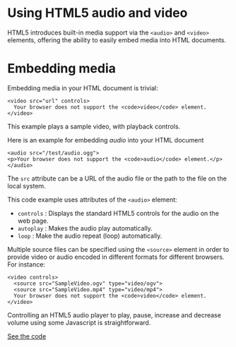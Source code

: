 # Using HTML5 audio and video

HTML5 introduces built-in media support via the `<audio>` and `<video>` elements, offering the ability to easily embed media into HTML documents.

# **Embedding media**

Embedding media in your HTML document is trivial:

```
<video src="url" controls>
  Your browser does not support the <code>video</code> element.
</video>
```

This example plays a sample video, with playback controls.

Here is an example for embedding _audio_ into your HTML document

```
<audio src="/test/audio.ogg">
<p>Your browser does not support the <code>audio</code> element.</p>
</audio>
```

The `src` attribute can be a URL of the audio file or the path to the file on the local system.

This code example uses attributes of the `<audio>` element:

* `controls` : Displays the standard HTML5 controls for the audio on the web page.
* `autoplay` : Makes the audio play automatically.
* `loop` : Make the audio repeat \(loop\) automatically.

Multiple source files can be specified using the `<source>` element in order to provide video or audio encoded in different formats for different browsers. For instance:

```
<video controls>
  <source src="SampleVideo.ogv" type="video/ogv">
  <source src="SampleVideo.mp4" type="video/mp4">
  Your browser does not support the <code>video</code> element.
</video>
```

Controlling an HTML5 audio player to play, pause, increase and decrease volume using some Javascript is straightforward.



[See the code](https://denishromenko.gitbooks.io/codeacademy_doc/content/html_structure_using_lists/external-ex.html)

